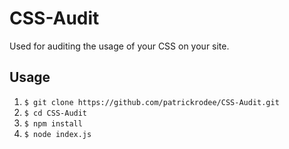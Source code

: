 # CSS-Audit
Used for auditing the usage of your CSS on your site.

## Usage

1. `$ git clone https://github.com/patrickrodee/CSS-Audit.git`
2. `$ cd CSS-Audit`
3. `$ npm install`
4. `$ node index.js`
